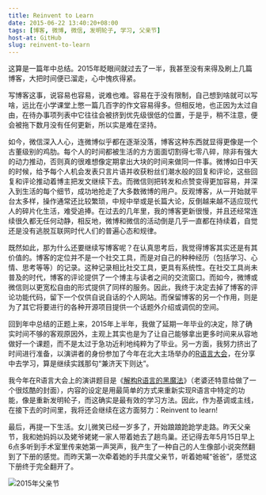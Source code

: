 ```yaml
---
title: Reinvent to Learn
date: 2015-06-22 13:40:20+08:00
tags: [博客, 微博, 微信, 发明轮子, 学习, 父亲节]
host-at: GitHub
slug: reinvent-to-learn
---
```


这算是一篇年中总结。2015年眨眼间就过去了一半，我甚至没有来得及刷上几篇博客，大把时间便已溜走，心中愧疚得紧。

写博客这事，说容易也容易，说难也难。容易在于没有限制，自己想到啥就可以写啥，远比在小学课堂上憋一篇几百字的作文容易得多。但相反地，也正因为太过自由，在待办事项列表中它往往会被挤到优先级很低的位置，于是乎，稍不注意，便会被拖下数月没有任何更新，所以实是难在坚持。

如今，微信深入人心，连微博似乎都在逐渐没落，博客这种东西就显得更像是一个古董级别的鸡肋。每个人的时间都被生活的方方面面切割得七零八碎，除非有强大的动力推动，否则真的很难想像定期拿出大块的时间来做同一件事。微博如日中天的时候，给予每个人机会发表只言片语并收获粉丝们潮水般的回复和评论，这些回复和评论推动着博主把发文继续下去。而微信则把转发和点赞变得更加容易，并深入到生活的每个细节，成功地抢走了大多数微博的用户。反观博客，从一开始就平台太多样，操作通常还比较繁琐，中规中举或是长篇大论，反倒越来越不适应现代人的碎片化生活，难受追捧。在过去的几年里，我的博客更新很慢，并且还经常连续很久都无任何动静，相反地，微博和微信的活动倒是几乎一直都在持续着，自觉还是没有逃脱互联网时代人们的普遍心态和规律。

既然如此，那为什么还要继续写博客呢？在认真思考后，我觉得博客其实还是有其价值的。博客的定位并不是一个社交工具，而是对自己的种种经历（包括学习、心情、思考等等）的记录。这种记录相比社交工具，更具有系统性。在社交工具尚未普及的时代，博客的评论提供了一个博主与读者之间的交流窗口。而如今，微博或微信则以更宽松自由的形式提供了同样的服务。因此，我终于决定去掉了博客的评论功能代码，留下一个仅供自说自话的个人网站。而保留博客的另一个作用，则是为了其它将要进行的各种开源项目提供一个话题外介绍或调侃的空间。

回到年中总结的正题上来，2015年上半年，我做了延期一年毕业的决定，除了确实时间不够的客观原因外，主观上其实也是为了让自己能够拿出更多时间来从容地做好一个课题，而不是太过于急功近利地纯粹为了毕业。另一方面，我努力挤出了时间进行准备，以演讲者的身份参加了今年在北大主场举办的[R语言大会](http://china-r.org/)，在分享中去学习，算是继续实践那句“兼济天下则达”。

我今年在R语言大会上的演讲题目是《[解构R语言的黑魔法](http://yanlinlin82.github.io/Rmagic/slides/China-R-2015_P9_2_Rmagic_YanLinlin.html)》（老婆还特意给做了一个很炫酷的封面），内容的设定是用最简单的方式来重新实现R语言中特定的功能，像是重新发明轮子，而这确实是最有效的学习方法。因此，作为基调或主线，在接下去的时间里，我将还会继续在这方面努力：Reinvent to learn!

最后，再提一下生活。女儿微笑已经一岁多了，开始踉踉跄跄学走路。昨天父亲节，我和她妈妈以及姥爷姥姥一家人带着她去了趟鸟巢。还记得去年5月15日早上6点多听到手术室里传来她第一声哭声，我产生了一种自己的人生像部小说突然翻到了下册的感觉。而昨天第一次牵着她的手共度父亲节，听着她喊“爸爸”，感觉这下册终于完全翻开了。

![2015年父亲节](/uploads/2015/0622/fathers_day.jpg)

